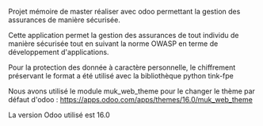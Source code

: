 Projet mémoire de master réaliser avec odoo permettant la gestion des assurances de manière sécurisée.

Cette application permet la gestion des assurances de tout individu 
de manière sécurisée tout en suivant la norme OWASP en terme de développement d'applications.

Pour la protection des donnée à caractère personnelle, le chiffrement préservant le format a été utilisé avec la bibliothèque python tink-fpe

Nous avons utilisé le module muk_web_theme pour le changer le thème par défaut d'odoo : https://apps.odoo.com/apps/themes/16.0/muk_web_theme

La version Odoo utilisé est 16.0

